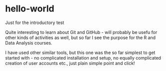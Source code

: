 # hello-world
Just for the introductory test

Quite interesting to learn about Git and GitHub - will probably be usefu for other kinds of activities as well, but so far I see the purpose for the R and Data Analysis courses.

I have used other similar tools, but this one was the so far simplest to get started with - no complicated installation and setup, no equally complicated creation of user accounts etc., just plain simple point and click!
